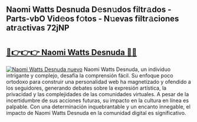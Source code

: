 ## Naomi Watts Desnuda D𝚎sn𝚞dos filtr𝚊dos - Parts-vbO Vid𝚎os f𝚘tos - N𝚞evas filtr𝚊ciones atr𝚊ctivas 72jNP

# <h2><a href="http://mb8pab.tromn.icu/?c=Naomi+Watts+Desnuda">🔗👉👉👉 Naomi Watts Desnuda 🔗🔗</a></h2>

[![Naomi Watts Desnuda nuevo](https://i.imgur.com/pEAQMta.gif)](http://mb8pab.tromn.icu/?c=Naomi+Watts+Desnuda)
Naomi Watts Desnuda, un individuo intrigante y complejo, desafía la comprensión fácil. Su enfoque poco ortodoxo para construir una personalidad web ha magnetizado y ofendido a los seguidores, generando debates sobre la expresión artística, la privacidad y las complejidades de las comunidades virtuales. A pesar de la incertidumbre de sus acciones futuras, su impacto en la cultura en línea es palpable. Con una determinación inquebrantable y un encanto innegable, el impacto de Naomi Watts Desnuda en la comunidad digital es significativo.
